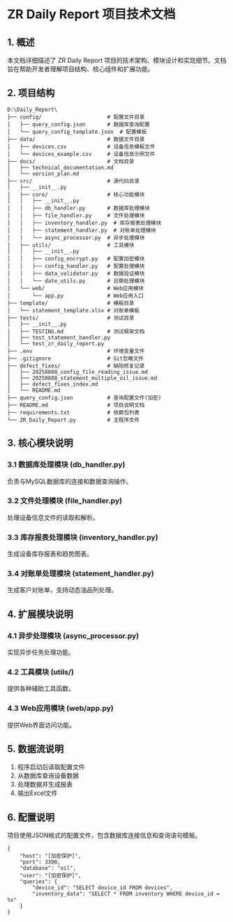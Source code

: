 # ZR Daily Report 项目技术文档

## 1. 概述

本文档详细描述了 ZR Daily Report 项目的技术架构、模块设计和实现细节。文档旨在帮助开发者理解项目结构、核心组件和扩展功能。

## 2. 项目结构

```
D:\Daily_Report\
├── config/                     # 配置文件目录
│   ├── query_config.json       # 数据库查询配置
│   └── query_config_template.json  # 配置模板
├── data/                       # 数据文件目录
│   ├── devices.csv             # 设备信息模板文件
│   └── devices_example.csv     # 设备信息示例文件
├── docs/                       # 文档目录
│   ├── technical_documentation.md
│   └── version_plan.md
├── src/                        # 源代码目录
│   ├── __init__.py
│   ├── core/                   # 核心功能模块
│   │   ├── __init__.py
│   │   ├── db_handler.py       # 数据库处理模块
│   │   ├── file_handler.py     # 文件处理模块
│   │   ├── inventory_handler.py  # 库存报表处理模块
│   │   ├── statement_handler.py  # 对账单处理模块
│   │   └── async_processor.py  # 异步处理模块
│   ├── utils/                  # 工具模块
│   │   ├── __init__.py
│   │   ├── config_encrypt.py   # 配置加密模块
│   │   ├── config_handler.py   # 配置处理模块
│   │   ├── data_validator.py   # 数据验证模块
│   │   └── date_utils.py       # 日期处理模块
│   └── web/                    # Web应用模块
│       └── app.py              # Web应用入口
├── template/                   # 模板目录
│   └── statement_template.xlsx # 对账单模板
├── tests/                      # 测试目录
│   ├── __init__.py
│   ├── TESTING.md              # 测试框架文档
│   ├── test_statement_handler.py
│   └── test_zr_daily_report.py
├── .env                        # 环境变量文件
├── .gitignore                  # Git忽略文件
├── defect_fixes/               # 缺陷修复记录
│   ├── 20250808_config_file_reading_issue.md
│   ├── 20250808_statement_multiple_oil_issue.md
│   ├── defect_fixes_index.md
│   └── README.md
├── query_config.json           # 查询配置文件(加密)
├── README.md                   # 项目说明文档
├── requirements.txt            # 依赖包列表
└── ZR_Daily_Report.py          # 主程序文件
```

## 3. 核心模块说明

### 3.1 数据库处理模块 (db_handler.py)
负责与MySQL数据库的连接和数据查询操作。

### 3.2 文件处理模块 (file_handler.py)
处理设备信息文件的读取和解析。

### 3.3 库存报表处理模块 (inventory_handler.py)
生成设备库存报表和趋势图表。

### 3.4 对账单处理模块 (statement_handler.py)
生成客户对账单，支持动态油品列处理。

## 4. 扩展模块说明

### 4.1 异步处理模块 (async_processor.py)
实现异步任务处理功能。

### 4.2 工具模块 (utils/)
提供各种辅助工具函数。

### 4.3 Web应用模块 (web/app.py)
提供Web界面访问功能。

## 5. 数据流说明

1. 程序启动后读取配置文件
2. 从数据库查询设备数据
3. 处理数据并生成报表
4. 输出Excel文件

## 6. 配置说明

项目使用JSON格式的配置文件，包含数据库连接信息和查询语句模板。

```
{
    "host": "[加密保护]",
    "port": 3306,
    "database": "oil",
    "user": "[加密保护]",
    "queries": {
        "device_id": "SELECT device_id FROM devices",
        "inventory_data": "SELECT * FROM inventory WHERE device_id = %s"
    }
}
